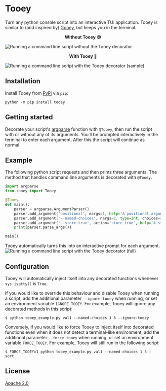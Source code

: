 # Tooey
Turn any python console script into an interactive TUI application.
Tooey is similar to (and inspired by) [Gooey](https://github.com/chriskiehl/Gooey/), but keeps you in the terminal.

<p align="center"><b>Without Tooey 😕</b></p>

![Running a command line script without the Tooey decorator](https://github.com/simonrob/tooey/assets/934006/938791ce-c0f5-4684-a779-48fdacb336b9)

<p align="center"><b>With Tooey 🎉</b></p>

![Running a command line script with the Tooey decorator (sample)](https://github.com/simonrob/tooey/assets/934006/c8c53abd-e4b3-4803-a42c-f3bffa409455)


## Installation
Install Tooey from [PyPi](https://pypi.org/project/tooey/) via `pip`:

```console
python -m pip install tooey
```


## Getting started
Decorate your script's [argparse](https://docs.python.org/3/library/argparse.html) function with `@Tooey`, then run the script with or without any of its arguments.
You'll be prompted interactively in the terminal to enter each argument.
After this the script will continue as normal.


## Example
The following python script requests and then prints three arguments.
The method that handles command line arguments is decorated with `@Tooey`.

```python
import argparse
from tooey import Tooey

@Tooey
def main():
    parser = argparse.ArgumentParser()
    parser.add_argument('positional', nargs=1, help='A positional argument requiring one value')
    parser.add_argument('--named-choices', nargs=2, type=int, choices=range(1, 5), help='A named argument requiring two integers from a given list of choices')
    parser.add_argument('--store-true', action='store_true', help='A store_true argument')
    print(parser.parse_args())

main()
```

Tooey automatically turns this into an interactive prompt for each argument.
![Running a command line script with the Tooey decorator (full)](https://github.com/simonrob/tooey/assets/934006/a48d6499-04d2-42d1-91e3-f8d6db219266)


## Configuration
Tooey will automatically inject itself into any decorated functions whenever `sys.isatty()` is `True`.

If you would like to override this behaviour and disable Tooey when running a script, add the additional parameter `--ignore-tooey` when running, or set an environment variable `IGNORE_TOOEY`.
For example, Tooey will ignore any decorated methods in this script:

```console
$ python tooey_example.py val1 --named-choices 1 3 --ignore-tooey
```

Conversely, if you would like to force Tooey to inject itself into decorated functions even when it does not detect a terminal-like environment, add the additional parameter `--force-tooey` when running, or set an environment variable `FORCE_TOOEY`.
For example, Tooey will still run in the following script:

```console
$ FORCE_TOOEY=1 python tooey_example.py val1 --named-choices 1 3 | sort
```


## License
[Apache 2.0](https://github.com/simonrob/tooey/blob/main/LICENSE)
